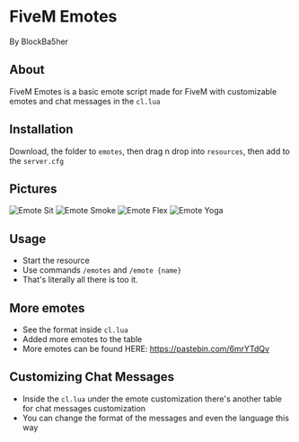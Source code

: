 # FiveM Emotes

By BlockBa5her

## About

FiveM Emotes is a basic emote script made for FiveM with customizable emotes and chat messages in the `cl.lua`

## Installation

Download, the folder to `emotes`, then drag n drop into `resources`, then add to the `server.cfg`

## Pictures

![Emote Sit](https://i.imgur.com/VmHoVaF.jpg)
![Emote Smoke](https://i.imgur.com/yMRta3X.jpg)
![Emote Flex](https://i.imgur.com/gwScbie.jpg)
![Emote Yoga](https://i.imgur.com/6cyc0Is.jpg)

## Usage

* Start the resource
* Use commands `/emotes` and `/emote {name}`
* That's literally all there is too it.

## More emotes

* See the format inside `cl.lua`
* Added more emotes to the table
* More emotes can be found HERE: https://pastebin.com/6mrYTdQv

## Customizing Chat Messages

* Inside the `cl.lua` under the emote customization there's another table for chat messages customization
* You can change the format of the messages and even the language this way
